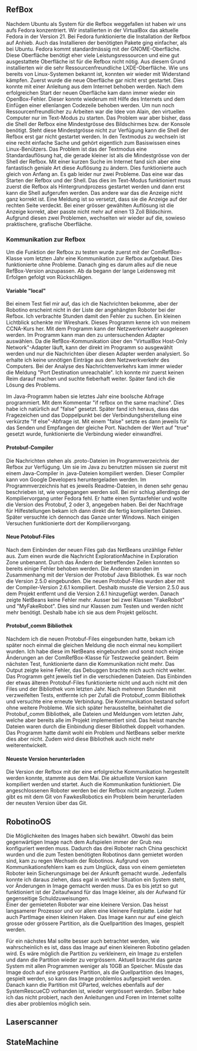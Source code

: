 ## RefBox
Nachdem Ubuntu als System für die Refbox weggefallen ist haben wir uns aufs Fedora konzentriert. Wir installierten in der VirtualBox das aktuelle Fedora in der Version 21. Bei Fedora funktionierte die Installation der Refbox auf Anhieb. Auch das Installieren der benötigten Pakete ging einfacher, als bei Ubuntu. Fedora kommt standardmässig mit der GNOME-Oberfläche. Diese Oberfläche benötigt eher viele Leistungsressourcen und eine gut ausgestattete Oberfläche ist für die Refbox nicht nötig. Aus diesem Grund installierten wir die sehr Ressourcenfreundliche LXDE-Oberfläche. Wie uns bereits von Linux-Systemen bekannt ist, konnten wir wieder mit Widerstand kämpfen. Zuerst wurde die neue Oberfläche gar nicht erst gestartet. Dies konnte mit einer Anleitung aus dem Internet behoben werden. Nach dem erfolgreichen Start der neuen Oberfläche kam dann immer wieder ein OpenBox-Fehler. Dieser konnte wiederum mit Hilfe des Internets und dem Einfügen einer ellenlangen Codezeile behoben werden. 
Um nun noch Ressourcenfreundlicher zu Arbeiten war die Idee von Alain, den virtuellen Computer nur im Text-Modus zu starten. Das Problem war aber bisher, dass die Shell der Refbox eine Mindestgrösse des Bildschirmes bzw. der Konsole benötigt. Steht diese Mindestgrösse nicht zur Verfügung kann die Shell der Refbox erst gar nicht gestartet werden. In den Textmodus zu wechseln ist eine recht einfache Sache und gehört eigentlich zum Basiswissen eines Linux-Benützers. Das Problem ist das der Textmodus eine Standardauflösung hat, die gerade kleiner ist als die Mindestgrösse von der Shell der Refbox. Mit einer kurzen Suche im Internet fand sich aber eine fantastisch geniale Art diese Auflösung zu ändern. Dies funktionierte auch gleich von Anfang an. Es gab leider nur zwei Probleme. Das eine war das Starten der Refbox und der Shell. Das dies im Text-Modus funktioniert muss zuerst die Refbox als Hintergrundprozess gestartet werden und dann erst kann die Shell aufgerufen werden. Das andere war das die Anzeige nicht ganz korrekt ist. Eine Meldung ist so versetzt, dass sie die Anzeige auf der rechten Seite verdeckt. Bei einer grösser gewählten Auflösung ist die Anzeige korrekt, aber passte nicht mehr auf einen 13 Zoll Bildschirm. Aufgrund diesen zwei Problemen, wechselten wir wieder auf die, sowieso praktischere, grafische Oberfläche. 

### Kommunikation zur Refbox
Um die Funktion der Refbox zu testen wurde zuerst mit der ComRefBox-Klasse vom letzten Jahr eine Kommunikation zur Refbox aufgebaut. Dies funktionierte ohne Probleme. Danach ging es darum alles auf die neue RefBox-Version anzupassen. Ab da begann der lange Leidensweg mit Erfolgen gefolgt von Rückschlägen. 
#### Variable "local"
Bei einem Test fiel mir auf, das ich die Nachrichten bekomme, aber der Robotino erscheint nicht in der Liste der angehängten Roboter bei der Refbox. Ich verbrachte Stunden damit den Fehler zu suchen. Ein kleinen Lichtblick schenkte mir Wireshark. Dieses Programm kenne ich von meinem CCNA-Kurs her. Mit dem Programm kann der Netzwerkverkehr ausgelesen werden. Im Programm kann man den zu untersuchenden Adapter auswählen. Da die RefBox-Kommunikation über den "VirtualBox Host-Only Network"-Adapter läuft, kann der direkt im Programm so ausgewählt werden und nur die Nachrichten über diesen Adapter werden analysiert. So erhalte ich keine unnötigen Einträge aus dem Netzwerkverkehr des Computers. Bei der Analyse des Nachrichtenverkehrs kam immer wieder die Meldung "Port Destination unreachable". Ich konnte mir zuerst keinen Reim darauf machen und suchte fieberhaft weiter. Später fand ich die Lösung des Problems. 

Im Java-Programm haben sie letztes Jahr eine boolsche Abfrage programmiert. Mit dem Kommentar "if refbox on the same machine". Dies habe ich natürlich auf "false" gesetzt. Später fand ich heraus, dass das Fragezeichen und das Doppelpunkt bei der Verbindungsherstellung eine verkürzte "If else"-Abfrage ist. Mit einem "false" setzte es dann jeweils für das Senden und Empfangen der gleiche Port. Nachdem der Wert auf "true" gesetzt wurde, funktionierte die Verbindung wieder einwandfrei.
#### Protobuf-Compiler
Die Nachrichten stehen als .proto-Dateien im Programmverzeichnis der Refbox zur Verfügung. Um sie im Java zu benutzten müssen sie zuerst mit einem Java-Compiler in .java-Dateien kompiliert werden. Dieser Compiler kann von Google Developers heruntergeladen werden. Im Programmverzeichnis hat es jeweils Readme-Dateien, in denen sehr genau beschrieben ist, wie vorgegangen werden soll. Bei mir schlug allerdings der Kompiliervorgang unter Fedora fehl. Er hatte einen Syntaxfehler und wollte die Version des Protobuf, 2 oder 3, angegeben haben. Bei der Nachfrage für Hilfestellungen bekam ich dann direkt die fertig kompilierten Dateien. Später versuchte ich dennoch das Ganze unter Windows. Nach einigen Versuchen funktionierte dort der Kompiliervorgang.
#### Neue Potobuf-Files
Nach dem Einbinden der neuen Files gab das NetBeans unzählige Fehler aus. Zum einen wurde die Nachricht ExplorationMachine in Exploration Zone unbenannt. Durch das Ändern der betreffenden Zeilen konnten so bereits einige Fehler behoben werden. Die Anderen standen im Zusammenhang mit der Version der Protobuf Java Bibliothek. Es war noch die Version 2.5.0 eingebunden. Die neuen Protobuf-Files wurden aber mit der Compiler-Version 2.6.1 kompiliert. Deshalb musste die Version 2.5.0 aus dem Projekt entfernt und die Version 2.6.1 hinzugefügt werden. Danach zeigte NetBeans keine Fehler mehr. Ausser bei zwei Klassen "FakeRobot" und "MyFakeRobot". Dies sind nur Klassen zum Testen und werden nicht mehr benötigt. Deshalb habe ich sie aus dem Projekt gelöscht.
#### Protobuf_comm Bibliothek 
Nachdem ich die neuen Protobuf-Files eingebunden hatte, bekam ich später noch einmal die gleichen Meldung die noch einmal neu kompiliert wurden. Ich habe diese im NetBeans eingebunden und sonst noch einige Änderungen an der ComRefBox-Klasse für Testzwecke geändert. Beim nächsten Test, funktionierte dann die Kommunikation nicht mehr. Das Output zeigte keine Fehler, das Debuggen brachte mich auch nicht weiter. Das Programm geht jeweils tief in die verschiedenen Dateien. Das Einbinden der etwas älteren Protobuf-Files funktionierte nicht und auch nicht mit den Files und der Bibliothek vom letzten Jahr. Nach mehreren Stunden mit verzweifelten Tests, entfernte ich per Zufall die Protobuf_comm Bibliothek und versuchte eine erneute Verbindung. Die Kommunikation bestand sofort ohne weitere Probleme. Wie sich später herausstellte, beinhaltet die Protobuf_comm Bibliothek, alle Dateien und Meldungen vom letzten Jahr, welche aber bereits alle im Projekt implementiert sind. Das heisst manche Dateien waren durch die Einbindung dieser Bibliothek doppelt vorhanden. Das Programm hatte damit wohl ein Problem und NetBeans selber merkte dies aber nicht. Zudem wird diese Bibliothek auch nicht mehr weiterentwickelt. 
#### Neueste Version herunterladen
Die Version der Refbox mit der eine erfolgreiche Kommunikation hergestellt werden konnte, stammte aus dem Mai. Die aktuellste Version kann kompiliert werden und startet. Auch die Kommunikation funktioniert. Die angeschlossenen Roboter werden bei der Refbox nicht angezeigt. Zudem gibt es mit dem Git von FawkesRobotics ein Problem beim herunterladen der neusten Version über das Git.
## RobotinoOS
Die Möglichkeiten des Images haben sich bewährt. Obwohl das beim gegenwärtigen Image nach dem Aufspielen immer der Grub neu konfiguriert werden muss. Dadurch das drei Roboter nach China geschickt wurden und die zum Testen benötigten Robotinos dann gemietet worden sind, kam zu regen Wechseln der Robotinos. Aufgrund von Kommunikationsfehlern kam es zum Unglück, dass von einem gemieteten Roboter kein Sicherungsimage bei der Ankunft gemacht wurde. Jedenfalls konnte ich daraus ziehen, dass egal in welcher Situation ein System steht, vor Änderungen in Image gemacht werden muss. Da es bis jetzt so gut funktioniert ist der Zeitaufwand für das Image kleiner, als der Aufwand für gegenseitige Schuldzuweisungen.  
Einer der gemieteten Roboter war eine kleinere Version. Das heisst langsamerer Prozessor und vor allem eine kleinere Festplatte. Leider hat auch PartImage einen kleinen Haken. Das Image kann nur auf eine gleich grosse oder grössere Partition, als die Quellpartition des Images, gespielt werden. 

Für ein nächstes Mal sollte besser auch betrachtet werden, wie wahrscheinlich es ist, dass das Image auf einen kleineren Robotino geladen wird. Es wäre möglich die Partition zu verkleinern, ein Image zu erstellen und dann die Partition wieder zu vergrössern. Aktuell braucht das ganze System mit allen Programmen weniger als 10GB an Speicher. Müsste das Image doch auf eine grössere Partition, als die Quellpartition des Images, gespielt werden, so kann das Image problemlos aufgespielt werden. Danach kann die Partition mit GParted, welches ebenfalls auf der SystemRescueCD vorhanden ist, wieder vergrössert werden. Selber habe ich das nicht probiert, nach den Anleitungen und Foren im Internet sollte dies aber problemlos möglich sein.

## Laserscanner

## StateMachine